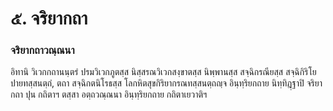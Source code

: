 <h1>๕. จริยากถา</h1>
<h3>จริยากถาวณฺณนา</h3>
<p> อิทานิ   วิเวกกถานนฺตรํ ปรมวิเวกภูตสฺส นิสฺสรณวิเวกสงฺขาตสฺส นิพฺพานสฺส สจฺฉิกรณียสฺส สจฺฉิกิริโยปายทสฺสนตฺถํ, ตถา  สจฺฉิกตนิโรธสฺส โลกหิตสุขกิริยากรณทสฺสนตฺถญฺจ อินฺทฺริยกถาย นิทฺทิฎฺฐาปิ จริยากถา ปุน กถิตาฯ ตสฺสา อตฺถวณฺณนา อินฺทฺริยกถาย กถิตาเยวาติฯ</p>

</p>





